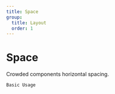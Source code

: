 ```yaml
---
title: Space
group:
  title: Layout
  order: 1
---
```


# Space

Crowded components horizontal spacing.

<code src="./demos/base.tsx">Basic Usage</code>
